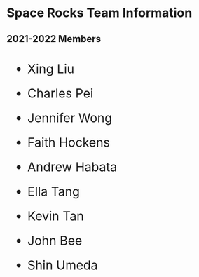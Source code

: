 <html>

  <head>
  <h1> Space Rocks Team Information </h1>
     
  </head>
  <style>
    #memberlist{
    line-height: 2;
    font-size: 2em;
    }
  </style>
<body>
  <h2> 2021-2022 Members </h2>
  
  
  <ul id="memberlist" class="fancylist">
    <li> Xing Liu </li>
    <li> Charles Pei </li>
    <li> Jennifer Wong </li>
    <li> Faith Hockens </li>
    <li> Andrew Habata </li>
    <li> Ella Tang </li>
    <li> Kevin Tan </li>
    <li> John Bee </li>
    <li> Shin Umeda </li>
    
      
  </ul>
  
</body>
</html>
